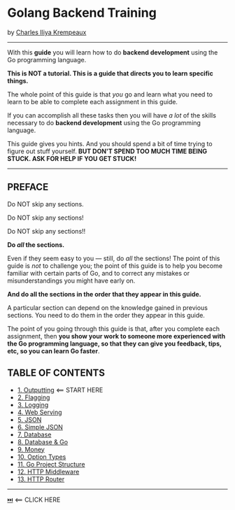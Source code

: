 # Golang Backend Training
by [Charles Iliya Krempeaux](http://changelog.ca/)

-----

With this **guide** you will learn how to do **backend development** using the Go programming language.

**This is NOT a tutorial. This is a guide that directs you to learn specific things.**

The whole point of this guide is that _you_ go and learn what you need to learn to be able to complete each assignment in this guide.

If you can accomplish all these tasks then you will have _a lot_ of the skills necessary to do **backend development** using the Go programming language.

This guide gives you hints. And you should spend a bit of time trying to figure out stuff yourself. **BUT DON'T SPEND TOO MUCH TIME BEING STUCK. ASK FOR HELP IF YOU GET STUCK!**

-----

## PREFACE

Do NOT skip any sections.

Do NOT skip any sections!

Do NOT skip any sections!!

**Do _all_ the sections.**

Even if they seem easy to you — still, do _all_ the sections! The point of this guide is _not_ to challenge you; the point of this guide is to help you become familiar with certain parts of Go, and to correct any mistakes or misunderstandings you might have early on.

**And do all the sections in the order that they appear in this guide.**

A particular section can depend on the knowledge gained in previous sections. You need to do them in the order they appear in this guide.

The point of you going through this guide is that, after you complete each assignment, then **you show your work to someone more experienced with the Go programming language, so that they can give you feedback, tips, etc, so you can learn Go faster**.

## TABLE OF CONTENTS

* [1. Outputting](chapters/outputting/README.md) ⟸ START HERE
* [2. Flagging](chapters/flagging/README.md)
* [3. Logging](chapters/logging/README.md)
* [4. Web Serving](chapters/web_serving/README.md)
* [5. JSON](chapters/json/README.md)
* [6. Simple JSON](chapters/simple_json/README.md)
* [7. Database](chapters/database/README.md)
* [8. Database & Go](chapters/database_and_go/README.md)
* [9. Money](chapters/money/README.md)
* [10. Option Types](#10-option-types)
* [11. Go Project Structure](chapters/golang-project-structure/README.md)
* [12. HTTP Middleware](chapters/http_middleware/README.md)
* [13. HTTP Router](chapters/http_router/README.md)

-----

[⏭️](chapters/outputting/README.md) ⟸ CLICK HERE

